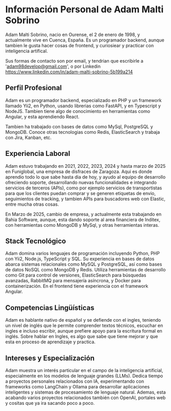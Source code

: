 # Información Personal de Adam Malti Sobrino

Adam Malti Sobrino, nacio en Ourense, el 2 de enero de 1998, y actualmente vive en Cuenca, España.
Es un programador backend, aunque tambien le gusta hacer cosas de frontend, y curiosiear y practicar con inteligencia artifical.

Sus formas de contacto son por email, y tendrian que escribirle a 'adam98develop@gmail.com', o por Linkedin https://www.linkedin.com/in/adam-malti-sobrino-5b199a214

## Perfil Profesional

Adam es un programador backend, especializado en PHP y un framework llamado Yii2, en Python, usando librerias como FastAPI, y en Typescript y NodeJS. Tambien tiene algo de conocimiento en herramientas como Angular, y esta aprendiendo React.

Tambien ha trabajado con bases de datos como MySql, PostgreSQL y MongoDB. Conoce otras tecnologias como Redis, ElasticSearch y trabaja
con Jira, Kanban, etc.

## Experiencia Laboral

Adam estuvo trabajando en 2021, 2022, 2023, 2024 y hasta marzo de 2025 en Funiglobal, una empresa de disfraces de Zaragoza. Aqui es donde aprendio todo lo que sabe hasta dia de hoy, y ayudo al equipo de desarrollo ofreciendo soporte, desarrollando nuevas funcionalidades e integrando servicios de terceros (APIs), como por ejemplo servicios de transportistas para que los clientes puedan
comprar y se generen etiquetas de envio, seguimientos de tracking, y tambien APIs para buscadores web con Elastic, entre mucha otras cosas.

En Marzo de 2025, cambio de empresa, y actualmente esta trabajando en Bahia Software, aunque, esta dando soporte al area financiera de Inditex, con herramientas como MongoDB y MySql, y otras herramientas interas.

## Stack Tecnológico

Adam domina varios lenguajes de programación incluyendo Python, PHP con Yii2, Node.js, TypeScript y SQL. Su experiencia en bases de datos abarca sistemas relacionales como MySQL y PostgreSQL, así como bases de datos NoSQL como MongoDB y Redis. Utiliza herramientas de desarrollo como Git para control de versiones, ElasticSearch para búsquedas avanzadas, RabbitMQ para mensajería asíncrona, y Docker para containerización. En el frontend tiene experiencia con el framework Angular.

## Competencias Lingüísticas

Adam es hablante nativo de español y se defiende con el ingles, teniendo un nivel de inglés que le permite comprender textos técnicos, escuchar en ingles e incluso escribir, aunque prefiere apoyo para la escritura formal en inglés. Sobre hablar en Ingles, es algo que sabe que tiene mejorar y que esta en proceso de aprendizaje y practica.

## Intereses y Especialización

Adam muestra un interés particular en el campo de la inteligencia artificial, especialmente en los modelos de lenguaje grandes (LLMs). Dedica tiempo a proyectos personales relacionados con IA, experimentando con frameworks como LangChain y Ollama para desarrollar aplicaciones inteligentes y sistemas de procesamiento de lenguaje natural. Ademas, esta acabando varios proyectos relacionados también con OpenAI, portales web y cositas que ya ira sacando poco a poco.
